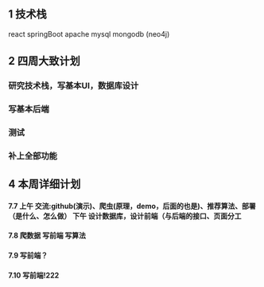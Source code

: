 ## 1 技术栈
react springBoot apache mysql mongodb (neo4j)

## 2 四周大致计划
### 研究技术栈，写基本UI，数据库设计
### 写基本后端
### 测试
### 补上全部功能

## 4 本周详细计划
#### 7.7 上午 交流:github(演示)、爬虫(原理，demo，后面的也是)、推荐算法、部署（是什么、怎么做） 下午 设计数据库，设计前端（与后端的接口、页面分工
#### 7.8 爬数据 写前端 写算法
#### 7.9 写前端？
#### 7.10 写前端!222
